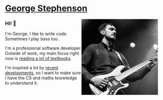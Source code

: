 # [George Stephenson](https://georgestephenson.github.io)

<img align="right" width="50%" src="img/george.jpg">

### Hi! :wave: 
I'm George. I like to write code. Sometimes I play bass too.

I'm a professional software developer. Outside of work, my main focus right now is [reading a lot of textbooks](https://teachyourselfcs.com/). 

I'm inspired a lot by [recent developments](https://en.wikipedia.org/wiki/Generative_artificial_intelligence), so I want to make sure I have the CS and maths knowledge to understand it.